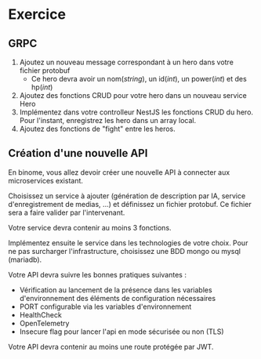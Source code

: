 # Exercice

## GRPC

 1. Ajoutez un nouveau message correspondant à un hero dans votre fichier protobuf
    - Ce hero devra avoir un nom(*string*), un id(*int*), un power(*int*) et des hp(*int*)
 2. Ajoutez des fonctions CRUD pour votre hero dans un nouveau service Hero
 3. Implémentez dans votre controlleur NestJS les fonctions CRUD du hero. Pour l'instant, enregistrez les hero dans un array local.
 4. Ajoutez des fonctions de "fight" entre les heros.

## Création d'une nouvelle API

En binome, vous allez devoir créer une nouvelle API à connecter aux microservices existant.

Choisissez un service à ajouter (génération de description par IA, service d'enregistrement de medias, ...) et définissez un fichier protobuf. Ce fichier sera a faire valider par l'intervenant.

Votre service devra contenir au moins 3 fonctions.

Implémentez ensuite le service dans les technologies de votre choix. Pour ne pas surcharger l'infrastructure, choisissez une BDD mongo ou mysql (mariadb).

Votre API devra suivre les bonnes pratiques suivantes :
 - Vérification au lancement de la présence dans les variables d'environnement des éléments de configuration nécessaires
 - PORT configurable via les variables d'environnement
 - HealthCheck
 - OpenTelemetry
 - Insecure flag pour lancer l'api en mode sécurisée ou non (TLS)

Votre API devra contenir au moins une route protégée par JWT.